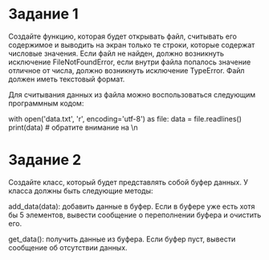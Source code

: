 # Задание 1

Создайте функцию, которая будет открывать файл, считывать его содержимое и выводить на экран только те строки, которые содержат числовые значения. Если файл не найден, должно возникнуть исключение FileNotFoundError, если внутри файла попалось значение отличное от числа, должно возникнуть исключение TypeError. Файл должен иметь текстовый формат.

Для считывания данных из файла можно воспользоваться следующим программным кодом:

with open('data.txt', 'r', encoding='utf-8') as file: data = file.readlines() print(data) # обратите внимание на \n

# Задание 2

Создайте класс, который будет представлять собой буфер данных. У класса должны быть следующие методы:

add_data(data): добавить данные в буфер. Если в буфере уже есть хотя бы 5 элементов, вывести сообщение о переполнении буфера и очистить его.

get_data(): получить данные из буфера. Если буфер пуст, вывести сообщение об отсутствии данных.